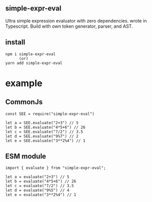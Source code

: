 ## simple-expr-eval
 Ultra simple expression evaluator with zero dependencies. wrote in Typescript. Build with own token generator, parser, and AST.
## install
    npm i simple-expr-eval
          (or)
    yarn add simple-expr-eval

# example 

## CommonJs

    const SEE = require("simple-expr-eval")
    
    let a = SEE.evaluate("2+3") // 5
    let b = SEE.evaluate("4*5+6") // 26
    let c = SEE.evaluate("7/2") // 3.5
    let d = SEE.evaluate("9%7") // 2
    let e = SEE.evaluate("3**2%4") // 1 

## ESM module
    
    import { evaluate } from "simple-expr-eval";

    let a = evaluate("2+3") // 5
    let b = evaluate("4*5+6") // 26
    let c = evaluate("7/2") // 3.5
    let d = evaluate("9%5") // 4
    let e = evaluate("3**2%4") // 1 
